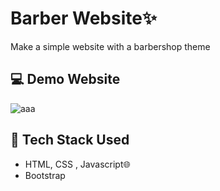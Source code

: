 # Barber Website✨
Make a simple website with a barbershop theme

## 💻 Demo Website
![aaa](https://user-images.githubusercontent.com/45688720/213832233-87981d1a-91a1-49b2-bf39-bc0ecf6e9b14.png)

## 🚀 Tech Stack Used
- HTML, CSS , Javascript🌐
- Bootstrap
